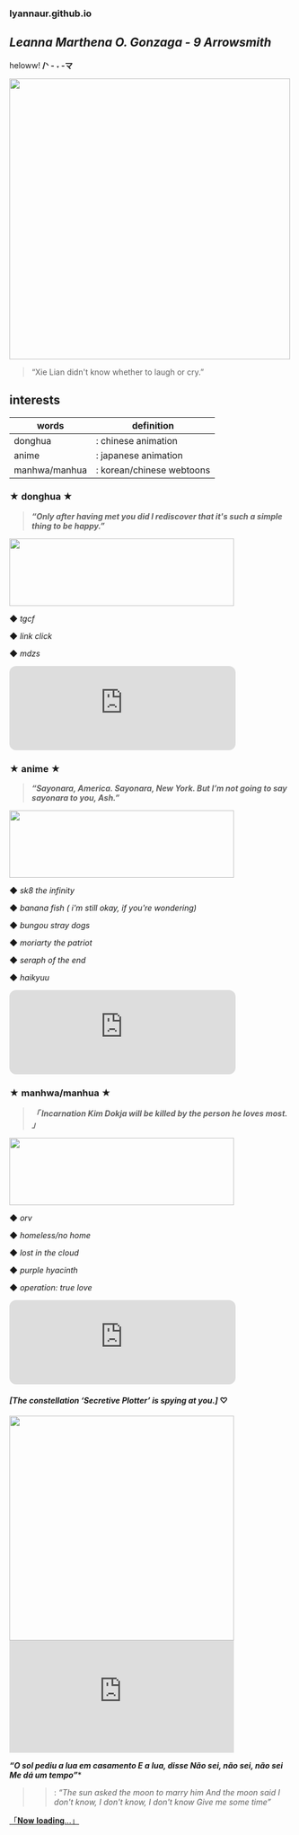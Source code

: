 ### lyannaur.github.io
## *Leanna Marthena O. Gonzaga - 9 Arrowsmith*

heloww! **/ᐠ - ˕ -マ**

<img src="https://user-images.githubusercontent.com/122426686/212521253-046e3c15-6cac-4477-a37b-9ded7e94a39e.jpg" width="500" height="500" />

> “Xie Lian didn't know whether to laugh or cry.”

##   interests 


|  words  |      definition      |
| ------- | -------------------- |
| donghua | : chinese animation  |
|  anime  | : japanese animation |
|  manhwa/manhua  | : korean/chinese webtoons |

### ★ donghua ★ 
>***“Only after having met you did I rediscover that it's such a simple thing to be happy.”***

<img src="https://user-images.githubusercontent.com/122426686/212527546-d8176939-e16e-41a0-b3b7-846a60f6c3cb.gif" width="400" height="120" />

◆ *tgcf*

◆ *link click*

◆ *mdzs*

<iframe style="border-radius:12px" src="https://open.spotify.com/embed/track/5MDff48720BZmPEOs3kHpF?utm_source=generator&theme=0" width="80%" height="150" frameBorder="0" allowfullscreen="" allow="autoplay; clipboard-write; encrypted-media; fullscreen; picture-in-picture" loading="lazy"></iframe>

### ★ anime ★
>***“Sayonara, America. Sayonara, New York. But I’m not going to say sayonara to you, Ash.”***

<img src="https://user-images.githubusercontent.com/122426686/212522178-3152c3a4-a4b7-4244-a01e-f8d0959b11a7.gif" width="400" height="120" />

◆ *sk8 the infinity*

◆ *banana fish ( i'm still okay, if you're wondering)*

◆ *bungou stray dogs*

◆ *moriarty the patriot*

◆ *seraph of the end*

◆ *haikyuu*

<iframe style="border-radius:12px" src="https://open.spotify.com/embed/track/3yBeQAxk5Jb6bzvUpqu5qX?utm_source=generator&theme=0" width="80%" height="150" frameBorder="0" allowfullscreen="" allow="autoplay; clipboard-write; encrypted-media; fullscreen; picture-in-picture" loading="lazy"></iframe>

### ★ manhwa/manhua ★
>***「 Incarnation Kim Dokja will be killed by the person he loves most. 」***

<img src="https://user-images.githubusercontent.com/122426686/212523901-987da6da-14b3-4e0c-8a9c-ab5431ea8ef8.jpg" width="400" height="120" />

◆ *orv*

◆ *homeless/no home*

◆ *lost in the cloud*

◆ *purple hyacinth*

◆ *operation: true love*

<iframe style="border-radius:12px" src="https://open.spotify.com/embed/track/6VObnIkLVruX4UVyxWhlqm?utm_source=generator&theme=0" width="80%" height="150" frameBorder="0" allowfullscreen="" allow="autoplay; clipboard-write; encrypted-media; fullscreen; picture-in-picture" loading="lazy"></iframe>

#### ***[The constellation ‘Secretive Plotter’ is spying at you.]*** ♡

<img src="https://user-images.githubusercontent.com/122426686/212538084-fa15030a-f7b1-4b5f-b70b-c7b70b4d0051.jpg" width="400" height="400" />

<iframe width="400" height="200" src="https://www.youtube.com/embed/DOqapPZOGu0?start=36" title="YouTube video player" frameborder="0" allow="accelerometer; autoplay; clipboard-write; encrypted-media; gyroscope; picture-in-picture; web-share" allowfullscreen></iframe>

***“O sol pediu a lua em casamento*
*E a lua, disse*
*Não sei, não sei, não sei*
*Me dá um tempo”****

>>: *“The sun asked the moon to marry him
And the moon said
I don't know, I don't know, I don't know
Give me some time”*

[「𝐍𝐨𝐰 𝐥𝐨𝐚𝐝𝐢𝐧𝐠...」](https://www.tiktok.com/@escamv/video/7161452245429652741)

